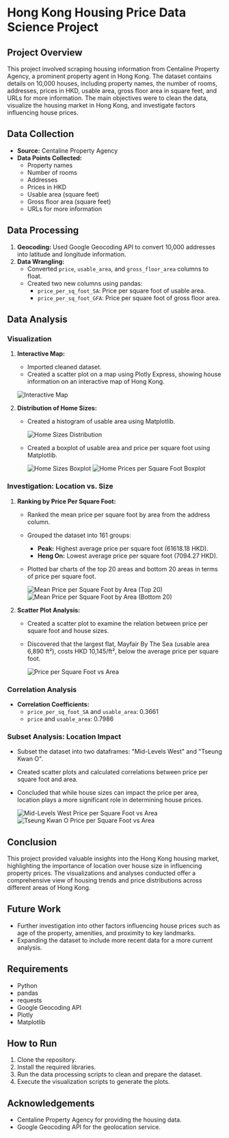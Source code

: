 # Hong Kong Housing Price Data Science Project

## Project Overview
This project involved scraping housing information from Centaline Property Agency, a prominent property agent in Hong Kong. The dataset contains details on 10,000 houses, including property names, the number of rooms, addresses, prices in HKD, usable area, gross floor area in square feet, and URLs for more information. The main objectives were to clean the data, visualize the housing market in Hong Kong, and investigate factors influencing house prices.

## Data Collection
- **Source:** Centaline Property Agency
- **Data Points Collected:**
  - Property names
  - Number of rooms
  - Addresses
  - Prices in HKD
  - Usable area (square feet)
  - Gross floor area (square feet)
  - URLs for more information

## Data Processing
1. **Geocoding:** Used Google Geocoding API to convert 10,000 addresses into latitude and longitude information.
2. **Data Wrangling:**
   - Converted `price`, `usable_area`, and `gross_floor_area` columns to float.
   - Created two new columns using pandas:
     - `price_per_sq_foot_SA`: Price per square foot of usable area.
     - `price_per_sq_foot_GFA`: Price per square foot of gross floor area.

## Data Analysis
### Visualization
1. **Interactive Map:**
   - Imported cleaned dataset.
   - Created a scatter plot on a map using Plotly Express, showing house information on an interactive map of Hong Kong.

   ![Interactive Map](images/map_figure.png)

2. **Distribution of Home Sizes:**
   - Created a histogram of usable area using Matplotlib.

     ![Home Sizes Distribution](images/home_sizes_distribution.png)

   - Created a boxplot of usable area and price per square foot using Matplotlib.

     ![Home Sizes Boxplot](images/home_sizes_boxplot.png)
     ![Home Prices per Square Foot Boxplot](images/home_prices_per_sq_foot_boxplot.png)

### Investigation: Location vs. Size
1. **Ranking by Price Per Square Foot:**
   - Ranked the mean price per square foot by area from the address column.
   - Grouped the dataset into 161 groups:
     - **Peak:** Highest average price per square foot (61618.18 HKD).
     - **Heng On:** Lowest average price per square foot (7094.27 HKD).
   - Plotted bar charts of the top 20 areas and bottom 20 areas in terms of price per square foot.

     ![Mean Price per Square Foot by Area (Top 20)](images/mean_price_per_sq_foot_by_area_top_20.png)
     ![Mean Price per Square Foot by Area (Bottom 20)](images/mean_price_per_sq_foot_by_area_bottom_20.png)

2. **Scatter Plot Analysis:**
   - Created a scatter plot to examine the relation between price per square foot and house sizes.
   - Discovered that the largest flat, Mayfair By The Sea (usable area 6,890 ft²), costs HKD 10,145/ft², below the average price per square foot.

     ![Price per Square Foot vs Area](images/price_per_sq_foot_vs_area_scatter.png)

### Correlation Analysis
- **Correlation Coefficients:**
  - `price_per_sq_foot_SA` and `usable_area`: 0.3661
  - `price` and `usable_area`: 0.7986

### Subset Analysis: Location Impact
- Subset the dataset into two dataframes: "Mid-Levels West" and "Tseung Kwan O".
- Created scatter plots and calculated correlations between price per square foot and area.
- Concluded that while house sizes can impact the price per area, location plays a more significant role in determining house prices.

     ![Mid-Levels West Price per Square Foot vs Area](images/mid_levels_west_price_per_sq_foot_vs_area_scatter.png)
     ![Tseung Kwan O Price per Square Foot vs Area](images/tseung_kwan_o_price_per_sq_foot_vs_area_scatter.png)

## Conclusion
This project provided valuable insights into the Hong Kong housing market, highlighting the importance of location over house size in influencing property prices. The visualizations and analyses conducted offer a comprehensive view of housing trends and price distributions across different areas of Hong Kong.

## Future Work
- Further investigation into other factors influencing house prices such as age of the property, amenities, and proximity to key landmarks.
- Expanding the dataset to include more recent data for a more current analysis.

## Requirements
- Python
- pandas
- requests
- Google Geocoding API
- Plotly
- Matplotlib

## How to Run
1. Clone the repository.
2. Install the required libraries.
3. Run the data processing scripts to clean and prepare the dataset.
4. Execute the visualization scripts to generate the plots.

## Acknowledgements
- Centaline Property Agency for providing the housing data.
- Google Geocoding API for the geolocation service.

